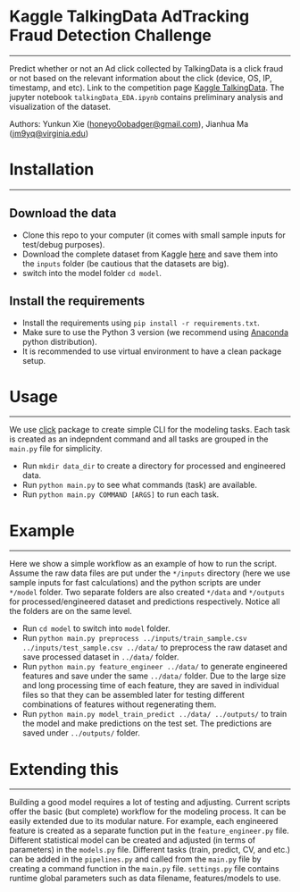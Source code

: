# Kaggle TalkingData AdTracking Fraud Detection Challenge
-----
Predict whether or not an Ad click collected by TalkingData is a click fraud or not based on
the relevant information about the click (device, OS, IP, timestamp, and etc). Link to the
competition page [Kaggle TalkingData](https://www.kaggle.com/c/talkingdata-adtracking-fraud-detection). The jupyter notebook ```talkingData_EDA.ipynb``` contains
preliminary analysis and visualization of the dataset.

Authors: Yunkun Xie (honeyo0obadger@gmail.com), Jianhua Ma (jm9yq@virginia.edu)

# Installation
-----

## Download the data
* Clone this repo to your computer (it comes with small sample inputs for test/debug purposes).
* Download the complete dataset from Kaggle [here](https://www.kaggle.com/c/talkingdata-adtracking-fraud-detection/data) and save them into the ```inputs``` folder (be cautious that the datasets are big).
* switch into the model folder ```cd model```.

## Install the requirements
* Install the requirements using ```pip install -r requirements.txt```.
 * Make sure to use the Python 3 version (we recommend using [Anaconda](https://anaconda.org/anaconda/python) python distribution).
 * It is recommended to use virtual environment to have a clean package setup.

# Usage
-----
We use [click](http://click.pocoo.org/5/) package to create simple CLI for the modeling tasks.
Each task is created as an indepndent command and all tasks are grouped in the ```main.py``` file
for simplicity.

* Run ```mkdir data_dir``` to create a directory for processed and engineered data.
* Run ```python main.py``` to see what commands (task) are available.
* Run ```python main.py COMMAND [ARGS]``` to run each task.

# Example
-----
Here we show a simple workflow as an example of how to run the script. Assume the raw data files
are put under the ```*/inputs``` directory (here we use sample inputs for fast calculations) and
the python scripts are under ```*/model``` folder. Two separate folders are also created ```*/data```
and ```*/outputs``` for processed/engineered dataset and predictions respectively. Notice all the folders
are on the same level.

* Run ```cd model``` to switch into ```model``` folder.
* Run ```python main.py preprocess ../inputs/train_sample.csv ../inputs/test_sample.csv ../data/``` to preprocess
  the raw dataset and save processed dataset in ```../data/``` folder.
* Run ```python main.py feature_engineer ../data/``` to generate engineered features and save under the same ```../data/``` folder. Due to the large size and long processing time of each feature, they are saved in individual files so that they can be assembled later for testing different combinations of features without regenerating them.
* Run ```python main.py model_train_predict ../data/ ../outputs/``` to train the model and make predictions on the test set. The predictions are saved under ```../outputs/``` folder.

# Extending this
-----
Building a good model requires a lot of testing and adjusting. Current scripts offer the basic (but complete) workflow for the modeling process. It can be easily extended due to its modular nature. For example, each engineered feature is created as a separate function put in the ```feature_engineer.py``` file. Different statistical model can be created and adjusted (in terms of parameters) in the ```models.py``` file. Different tasks (train, predict, CV, and etc.) can be added in the ```pipelines.py``` and called from the ```main.py``` file by creating a command function in the ```main.py``` file. ```settings.py``` file contains runtime global parameters such as data filename, features/models to use.

